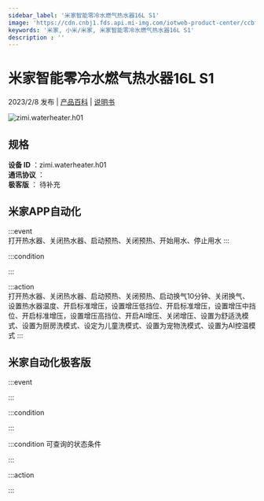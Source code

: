 ```yaml
---
sidebar_label: '米家智能零冷水燃气热水器16L S1'
image: 'https://cdn.cnbj1.fds.api.mi-img.com/iotweb-product-center/ccbff19cd1b71f2046673467dbfc7351_1660181799318.png?GalaxyAccessKeyId=AKVGLQWBOVIRQ3XLEW&Expires=9223372036854775807&Signature=VElX7YDT2Db8qsWZwf9a2emzeOA='
keywords: '米家, 小米/米家, 米家智能零冷水燃气热水器16L S1'
description : ''
---
```

# 米家智能零冷水燃气热水器16L S1

2023/2/8 发布 | [产品百科](https://home.mi.com/webapp/content/baike/product/index.html?model=zimi.waterheater.h01/) | [说明书](https://home.mi.com/views/introduction.html?model=zimi.waterheater.h01&region=cn)

![zimi.waterheater.h01](https://cdn.cnbj1.fds.api.mi-img.com/iotweb-product-center/ccbff19cd1b71f2046673467dbfc7351_1660181799318.png?GalaxyAccessKeyId=AKVGLQWBOVIRQ3XLEW&Expires=9223372036854775807&Signature=VElX7YDT2Db8qsWZwf9a2emzeOA=)

## 规格  
> 
**设备 ID** ：zimi.waterheater.h01  
**通讯协议** ：  
**极客版**  ： 待补充 


## 米家APP自动化  

:::event  
打开热水器、关闭热水器、启动预热、关闭预热、开始用水、停止用水
:::

:::condition  

:::

:::action   
打开热水器、关闭热水器、启动预热、关闭预热、启动换气10分钟、关闭换气、设置热水器温度、开启标准增压，设置增压低挡位、开启标准增压，设置增压中挡位、开启标准增压，设置增压高挡位、开启AI增压、关闭增压、设置为舒适洗模式、设置为厨房洗模式、设定为儿童洗模式、设置为宠物洗模式、设置为AI控温模式
:::

## 米家自动化极客版  

:::event  

:::

:::condition  

:::

:::condition 可查询的状态条件  

:::

:::action  

:::

        
